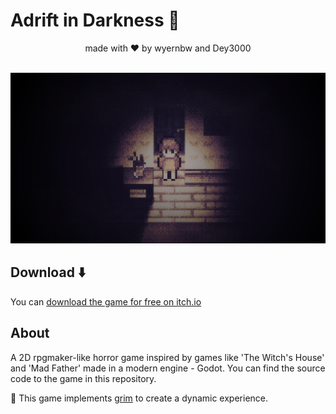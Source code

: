 # Adrift in Darkness 🎴
<div style="text-align: center;">made with ❤️ by wyernbw and Dey3000<div/>
<div style="text-align: start;">
<br>

![adrift in darkness](screenshots/screenshot3.png)


## Download ⬇️
You can [download the game for free on itch.io](https://wyvernbw.itch.io/adrift-in-darkness)

## About
A 2D rpgmaker-like horror game inspired by games like 'The Witch's House' and 'Mad Father' made in a modern engine - Godot. You can find the source code to the game in this repository.

🦐 This game implements [grim](https://github.com/wyvernbw/grim) to create a dynamic experience. 

<div/>